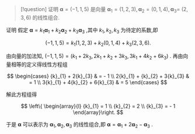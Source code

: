 > [!question] 
> 证明 $\mathbf{\alpha } = \left( {-1,1,5}\right)$ 是向量 ${\mathbf{\alpha }}_{1} = \left( {1,2,3}\right) ,{\mathbf{\alpha }}_{2} = \left( {0,1,4}\right) ,{\mathbf{\alpha }}_{3} =$ $\left( {2,3,6}\right)$ 的线性组合.

证明 
假定 $\mathbf{\alpha } = {k}_{1}{\mathbf{\alpha }}_{1} + {k}_{2}{\mathbf{\alpha }}_{2} + {k}_{3}{\mathbf{\alpha }}_{3}$ ,其中 ${k}_{1},{k}_{2},{k}_{3}$ 为待定的系数,即

$$
\left( {-1,1,5}\right) = {k}_{1}\left( {1,2,3}\right) + {k}_{2}\left( {0,1,4}\right) + {k}_{3}\left( {2,3,6}\right) .
$$

由向量的加法知, $\left( {-1,1,5}\right) = \left( {{k}_{1} + 2{k}_{3},2{k}_{1} + {k}_{2} + 3{k}_{3},3{k}_{1} + 4{k}_{2} + 6{k}_{3}}\right)$ . 再由向量相等的定义得线性方程组

$$
\begin{cases} {k}_{1} + 2{k}_{3} & = - 1 \\ 2{k}_{1} + {k}_{2} + 3{k}_{3} & = 1 \\ 3{k}_{1} + 4{k}_{2} + 6{k}_{3} & = 5 \end{cases}
$$

解此方程组得

$$
\left\{ \begin{array}{l} {k}_{1} = 1 \\ {k}_{2} = 2 \\ {k}_{3} = - 1 \end{array}\right.
$$

于是 $\mathbf{\alpha }$ 可以表示为 ${\mathbf{\alpha }}_{1},{\mathbf{\alpha }}_{2},{\mathbf{\alpha }}_{3}$ 的线性组合,即 $\mathbf{\alpha } = {\mathbf{\alpha }}_{1} + 2{\mathbf{\alpha }}_{2} - {\mathbf{\alpha }}_{3}$ .
